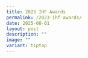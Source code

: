 ```yaml
---
title: 2023 IHF Awards
permalink: /2023-ihf-awards/
date: 2025-08-01
layout: post
description: ""
image: ""
variant: tiptap
---
```

